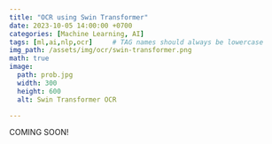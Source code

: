 ```yaml
---
title: "OCR using Swin Transformer"
date: 2023-10-05 14:00:00 +0700
categories: [Machine Learning, AI]
tags: [ml,ai,nlp,ocr]     # TAG names should always be lowercase
img_path: /assets/img/ocr/swin-transformer.png
math: true
image:
  path: prob.jpg
  width: 300
  height: 600
  alt: Swin Transformer OCR

---
```


COMING SOON!